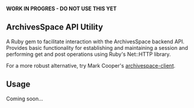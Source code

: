 **WORK IN PROGRES - DO NOT USE THIS YET**

## ArchivesSpace API Utility

A Ruby gem to facilitate interaction with the ArchivesSpace backend API. Provides basic functionality for establishing and maintaining a session and performing get and post operations using Ruby's Net::HTTP library.

For a more robust alternative, try Mark Cooper's [archivespace-client](https://github.com/mark-cooper/archivesspace-client]).

## Usage

Coming soon...